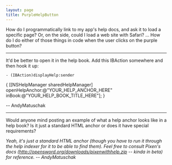 ```yaml
---
layout: page
title: PurpleHelpButton
---
```




How do I programmatically link to my app's help docs, and ask it to load a specific page? Or, on the side, could I load a web site with Safari? ... How do I do either of those things in code when the user clicks on the purple button?

----

It'd be better to open it in the help book. Add this IBAction somewhere and then hook it up:

    - (IBAction)displayHelp:sender
{
    [[NSHelpManager sharedHelpManager] openHelpAnchor:@"YOUR_HELP_ANCHOR_HERE" inBook:@"YOUR_HELP_BOOK_TITLE_HERE"];
}


-- AndyMatuschak

----

Would anyone mind posting an example of what a help anchor looks like in a help book? Is it just a standard HTML anchor or does it have special requirements?

*Yeah, it's just a standard HTML anchor (though you have to run it through the help indexer for it to be able to find them). Feel free to consult Pixen's docs (http://opensword.org/downloads/pixenwithhelp.zip -- kinda in beta) for reference. -- AndyMatuschak*

